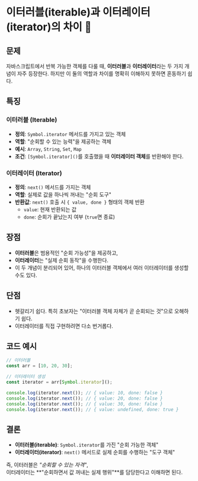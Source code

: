 # 이터러블(iterable)과 이터레이터(iterator)의 차이 🧐

## 문제

자바스크립트에서 반복 가능한 객체를 다룰 때, **이터러블**과 **이터레이터**라는 두 가지 개념이 자주 등장한다. 하지만 이 둘의 역할과 차이를 명확히 이해하지 못하면 혼동하기 쉽다.

## 특징

### 이터러블 (Iterable)

- **정의**: `Symbol.iterator` 메서드를 가지고 있는 객체
- **역할**: "순회할 수 있는 능력"을 제공하는 객체
- **예시**: `Array`, `String`, `Set`, `Map`
- **조건**: `[Symbol.iterator]()`를 호출했을 때 **이터레이터 객체**를 반환해야 한다.

### 이터레이터 (Iterator)

- **정의**: `next()` 메서드를 가지는 객체
- **역할**: 실제로 값을 하나씩 꺼내는 "순회 도구"
- **반환값**: `next()` 호출 시 `{ value, done }` 형태의 객체 반환
  - `value`: 현재 반환되는 값
  - `done`: 순회가 끝났는지 여부 (`true`면 종료)

## 장점

- **이터러블**은 범용적인 "순회 가능성"을 제공하고,
- **이터레이터**는 "실제 순회 동작"을 수행한다.
- 이 두 개념이 분리되어 있어, 하나의 이터러블 객체에서 여러 이터레이터를 생성할 수도 있다.

## 단점

- 헷갈리기 쉽다. 특히 초보자는 "이터러블 객체 자체가 곧 순회되는 것"으로 오해하기 쉽다.
- 이터레이터를 직접 구현하려면 다소 번거롭다.

## 코드 예시

```js
// 이터러블
const arr = [10, 20, 30];

// 이터레이터 생성
const iterator = arr[Symbol.iterator]();

console.log(iterator.next()); // { value: 10, done: false }
console.log(iterator.next()); // { value: 20, done: false }
console.log(iterator.next()); // { value: 30, done: false }
console.log(iterator.next()); // { value: undefined, done: true }
```

## 결론

- **이터러블(iterable)**: `Symbol.iterator`를 가진 "순회 가능한 객체"
- **이터레이터(iterator)**: `next()` 메서드로 실제 순회를 수행하는 "도구 객체"

즉, 이터러블은 _"순회할 수 있는 자격"_,  
이터레이터는 **"순회하면서 값 꺼내는 실제 행위"**를 담당한다고 이해하면 된다.
